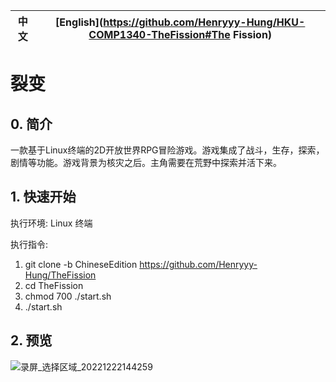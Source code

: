 
中文|[English](https://github.com/Henryyy-Hung/HKU-COMP1340-TheFission#The Fission)|
--------------------------------------------------------|--------------------------------------------------------|

# **裂变**

## **0. 简介**
  一款基于Linux终端的2D开放世界RPG冒险游戏。游戏集成了战斗，生存，探索，剧情等功能。游戏背景为核灾之后。主角需要在荒野中探索并活下来。

## **1. 快速开始**

  执行环境: Linux 终端
 
  执行指令: 
  1. git clone -b ChineseEdition https://github.com/Henryyy-Hung/TheFission
  2. cd TheFission
  3. chmod 700 ./start.sh
  4. ./start.sh
  
## **2. 预览**

![录屏_选择区域_20221222144259](https://user-images.githubusercontent.com/78750074/209074322-b79cc3cd-65db-40ca-8c70-4ff95e438636.gif)



